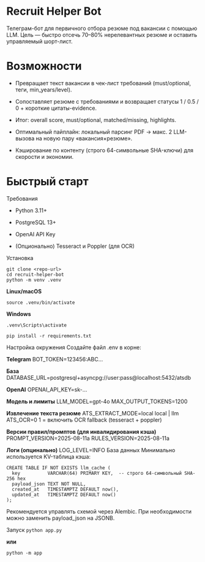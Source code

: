# Recruit Helper Bot

Телеграм-бот для первичного отбора резюме под вакансии с помощью LLM.
Цель — быстро отсечь 70–80% нерелевантных резюме и оставить управляемый шорт-лист.

# Возможности
- Превращает текст вакансии в чек-лист требований (must/optional, теги, min_years/level).

- Сопоставляет резюме с требованиями и возвращает статусы 1 / 0.5 / 0 + короткие цитаты-evidence.

- Итог: overall score, must/optional, matched/missing, highlights.

- Оптимальный пайплайн: локальный парсинг PDF → макс. 2 LLM-вызова на новую пару «вакансия×резюме».

- Кэширование по контенту (строго 64-символьные SHA-ключи) для скорости и экономии.

# Быстрый старт
Требования
- Python 3.11+

- PostgreSQL 13+

- OpenAI API Key

- (Опционально) Tesseract и Poppler (для OCR)

Установка

```
git clone <repo-url>
cd recruit-helper-bot
python -m venv .venv
```

**Linux/macOS**

`source .venv/bin/activate`

**Windows**

```
.venv\Scripts\activate

pip install -r requirements.txt
```

Настройка окружения
Создайте файл .env в корне:

**Telegram**
BOT_TOKEN=123456:ABC...

**База**
DATABASE_URL=postgresql+asyncpg://user:pass@localhost:5432/atsdb

**OpenAI**
OPENAI_API_KEY=sk-...

**Модель и лимиты**
LLM_MODEL=gpt-4o
MAX_OUTPUT_TOKENS=1200

**Извлечение текста резюме**
ATS_EXTRACT_MODE=local      local | llm
ATS_OCR=0                   1 = включить OCR fallback (tesseract + poppler)

**Версии правил/промптов (для инвалидирования кэша)**
PROMPT_VERSION=2025-08-11a
RULES_VERSION=2025-08-11a

**Логи (опцинально)**
LOG_LEVEL=INFO
База данных
Минимально используется KV-таблица кэша:

```
CREATE TABLE IF NOT EXISTS llm_cache (
  key          VARCHAR(64) PRIMARY KEY,  -- строго 64-символьный SHA-256 hex
  payload_json TEXT NOT NULL,
  created_at   TIMESTAMPTZ DEFAULT now(),
  updated_at   TIMESTAMPTZ DEFAULT now()
);
```

Рекомендуется управлять схемой через Alembic. При необходимости можно заменить payload_json на JSONB.

Запуск
`python app.py`

**или**

`python -m app`
